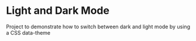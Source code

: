 # Light and Dark Mode

Project to demonstrate how to switch between dark and light mode by using a CSS data-theme 

